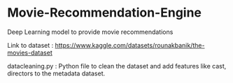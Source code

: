 # Movie-Recommendation-Engine

Deep Learning model to provide movie recommendations

Link to dataset : https://www.kaggle.com/datasets/rounakbanik/the-movies-dataset

datacleaning.py : Python file to clean the dataset and add features like cast, directors to the metadata dataset.
